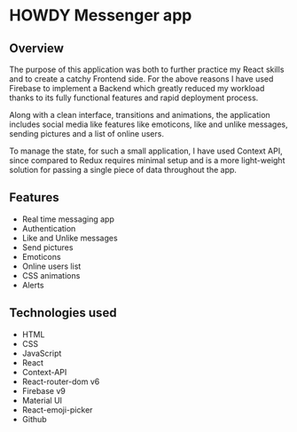# HOWDY Messenger app
## Overview
The purpose of this application was both to further practice my React skills and to create a catchy Frontend side.
For the above reasons I have used Firebase to implement a Backend which greatly reduced my workload thanks to its fully functional features and rapid deployment process.

Along with a clean interface, transitions and animations, the application includes social media like features like emoticons, like and unlike messages, sending pictures and a list of online users.

To manage the state, for such a small application, I have used Context API, since compared to Redux requires minimal setup and is a more light-weight solution for passing a single piece of data throughout the app.

## Features
* Real time messaging app
* Authentication
* Like and Unlike messages
* Send pictures
* Emoticons
* Online users list
* CSS animations
* Alerts

## Technologies used
* HTML 
* CSS
* JavaScript
* React
* Context-API
* React-router-dom v6
* Firebase v9
* Material UI
* React-emoji-picker
* Github